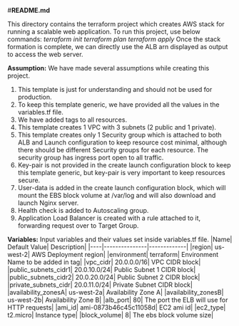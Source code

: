 #**README.md** 

This directory contains the terraform project which creates AWS stack for running a scalable web application.
To run this project, use below commands: 
_terraform init_
_terraform plan_
_terraform apply_
Once the stack formation is complete, we can directly use the ALB arn displayed as output to access the web server. 

**Assumption:**
We have made several assumptions while creating this project.
1.	This template is just for understanding and should not be used for production.
2.	To keep this template generic, we have provided all the values in the variables.tf file.
3.	We have added tags to all resources.
4.	This template creates 1 VPC with 3 subnets (2 public and 1 private).
5.	This template creates only 1 Security group which is attached to both ALB and Launch configuration to keep resource cost minimal, although there should be different Security groups for each resource. The security group has ingress port open to all traffic. 
6.	Key-pair is not provided in the create launch configuration block to keep this template generic, but key-pair is very important to keep resources secure.
7.	User-data is added in the create launch configuration block, which will mount the EBS block volume at /var/log and will also download and launch Nginx server.
8.	Health check is added to Autoscaling group.
9.	Application Load Balancer is created with a rule attached to it, forwarding request over to Target Group.

**Variables:**
Input variables and their values set inside variables.tf file.
|Name|	Default Value|	Description|
|----|---------------|-------------| 
|region|	us-west-2|	AWS Deployment region|
|environment|	terraform|	Environment Name to be added in tag|
|vpc_cidr|	20.0.0.0/16|	VPC CIDR block|
|public_subnets_cidr1|	20.0.10.0/24|	Public Subnet 1 CIDR block|
|public_subnets_cidr2|	20.0.20.0/24|	Public Subnet 2 CIDR block|
|private_subnets_cidr|	20.0.11.0/24|	Private Subnet CIDR block|
|availability_zonesA|	us-west-2a|	Availability Zone A|
|availability_zonesB|	us-west-2b|	Availability Zone B|
|alb_port|	80|	The port the ELB will use for HTTP requests|
|ami_id|	ami-0873b46c45c11058d|	EC2 ami id|
|ec2_type|	t2.micro|	Instance type|
|block_volume|	8|	The ebs block volume size|
